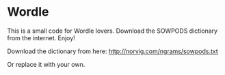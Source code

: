 # Wordle
This is a small code for Wordle lovers. Download the SOWPODS dictionary from the internet. Enjoy!

Download the dictionary from here:
http://norvig.com/ngrams/sowpods.txt

Or replace it with your own.

